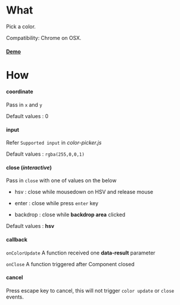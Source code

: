 # What
Pick a color.

Compatibility: Chrome on OSX.

#### [Demo](https://17x.github.io/color-picker/)

# How
#### coordinate
Pass in `x` and `y`
 
Default values : 0


#### input
Refer `Supported input` in *color-picker.js*

Default values : `rgba(255,0,0,1)`


#### close (*interactive*)

Pass in `close` with one of values on the below

- hsv : close while mousedown on HSV and release mouse

- enter : close while press `enter` key
 
- backdrop : close while **backdrop area** clicked

Default values : **hsv**

#### callback
`onColorUpdate`
A function received one **data-result** parameter 

`onClose`
A function triggered after Component closed

#### cancel
Press escape key to cancel, this will not trigger `color update` or `close` events.

